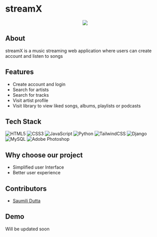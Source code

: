 # streamX

<div align="center">
<img src="https://github.com/user-attachments/assets/acd06f5d-d7b9-439c-b056-5e3bf65f0bd4">
</div>

## About
streamX is a music streaming web application where users can create account and listen to songs

## Features
- Create account and login
- Search for artists
- Search for tracks
- Visit artist profile
- Visit library to view liked songs, albums, playlists or podcasts 

## Tech Stack
![HTML5](https://img.shields.io/badge/html5-%23E34F26.svg?style=for-the-badge&logo=html5&logoColor=white)
![CSS3](https://img.shields.io/badge/css3-%231572B6.svg?style=for-the-badge&logo=css3&logoColor=white)
![JavaScript](https://img.shields.io/badge/javascript-%23323330.svg?style=for-the-badge&logo=javascript&logoColor=%23F7DF1E)
![Python](https://img.shields.io/badge/python-3670A0?style=for-the-badge&logo=python&logoColor=ffdd54)
![TailwindCSS](https://img.shields.io/badge/tailwindcss-%2338B2AC.svg?style=for-the-badge&logo=tailwind-css&logoColor=white)
![Django](https://img.shields.io/badge/django-%23092E20.svg?style=for-the-badge&logo=django&logoColor=white)
![MySQL](https://img.shields.io/badge/mysql-4479A1.svg?style=for-the-badge&logo=mysql&logoColor=white)
![Adobe Photoshop](https://img.shields.io/badge/adobe%20photoshop-%2331A8FF.svg?style=for-the-badge&logo=adobe%20photoshop&logoColor=white)

## Why choose our project
- Simplified user Interface
- Better user experience

## Contributors
- [Saumili Dutta](https://github.com/aumiidutta)

## Demo
Will be updated soon
